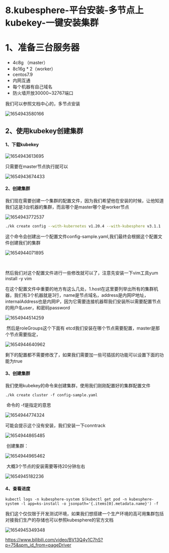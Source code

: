 # 8.kubesphere-平台安装-多节点上kubekey-一键安装集群

# 1、准备三台服务器

- 4c8g （master）
- 8c16g * 2（worker）
- centos7.9
- 内网互通
- 每个机器有自己域名
- 防火墙开放30000~32767端口



我们可以参照文档中心的，多节点安装

![1654943580166](../../.vuepress/public/images/1654943580166.png)



## 2、使用kubekey创建集群

#### 1、下载kubekey

![1654943613695](../../.vuepress/public/images/1654943613695.png)



只需要在master节点执行就可以

![1654943674433](../../.vuepress/public/images/1654943674433.png)



#### 2、创建集群

​	我们现在需要创建一个集群的配置文件，因为我们希望他在安装的时候，让他知道我们这是3台机器的集群，而且哪个是master哪个是worker节点

![1654943772537](../../.vuepress/public/images/1654943772537.png)



```bash
./kk create config --with-kubernetes v1.20.4 --with-kubesphere v3.1.1
```

​	这个命令会创建出一个配置文件config-sample.yaml,我们最终会根据这个配置文件创建我们的集群

![1654944071895](../../.vuepress/public/images/1654944071895.png)

​	

然后我们对这个配置文件进行一些修改就可以了，注意先安装一下vim工具yum install -y vim



​		在这个配置文件中重要的地方有这么几处，1.host在这里要列举出所有的集群机器，我们有3个机器就是3行，name是节点域名，address是内网IP地址，internalAddress也是内网IP，因为它需要连接机器帮我们安装所以需要配置节点的用户名user，和密码password

![1654944514259](../../.vuepress/public/images/1654944514259.png)



​	然后是roleGroups这个下面有 etcd我们安装在哪个节点需要配置，master是那个节点需要指定，

![1654944640962](../../.vuepress/public/images/1654944640962.png)

​		剩下的配置都不需要修改了，如果我们需要加一些可插拔的功能可以设置下面的功能为true





#### 3、创建集群

我们使用kubekey的命令来创建集群，使用我们刚刚配置好的集群配置文件

```
./kk create cluster -f config-sample.yaml
```



​	命令的 -f是指定的意思

![1654944774324](../../.vuepress/public/images/1654944774324.png)



可能会提示这个没有安装，我们安装一下conntrack

![1654944865485](../../.vuepress/public/images/1654944865485.png)

​	创建集群：

![1654944965462](../../.vuepress/public/images/1654944965462.png)

​	大概3个节点的安装需要等待20分钟左右

![1654945182236](../../.vuepress/public/images/1654945182236.png)



#### 4、查看进度

```
kubectl logs -n kubesphere-system $(kubectl get pod -n kubesphere-system -l app=ks-install -o jsonpath='{.items[0].metadata.name}') -f
```



​	我们这个仅仅限于开发测试环境，如果我们想搭建一个生产环境的高可用集群包括对接我们生产的存储也可以参照kubesphere的官方文档

![1654945349348](../../.vuepress/public/images/1654945349348.png)



https://www.bilibili.com/video/BV13Q4y1C7hS?p=75&spm_id_from=pageDriver















































































